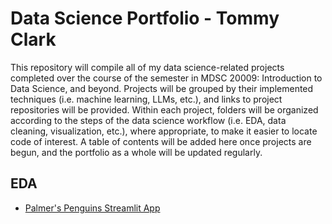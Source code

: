 # Data Science Portfolio - Tommy Clark

This repository will compile all of my data science-related projects completed over the course of the semester in MDSC 20009: Introduction to Data Science, and beyond. Projects will be grouped by their implemented techniques (i.e. machine learning, LLMs, etc.), and links to project repositories will be provided. Within each project, folders will be organized according to the steps of the data science workflow (i.e. EDA, data cleaning, visualization, etc.), where appropriate, to make it easier to locate code of interest. A table of contents will be added here once projects are begun, and the portfolio as a whole will be updated regularly.

## EDA
- [Palmer's Penguins Streamlit App](https://github.com/t-clark04/Clark-Data-Science-Portfolio/tree/main/basic-streamlit-app)
